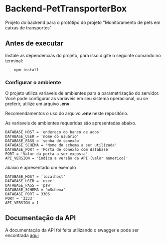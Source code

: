 # Backend-PetTransporterBox

Projeto do backend para o protótipo do projeto "Monitoramento de pets em caixas de transportes"

## Antes de executar

Instale as dependencias do projeto, para isso digite o seguinte comando no terminal:

```
    npm install
```

### Configurar o ambiente

O projeto utiliza variaveis de ambientes para a parametrização do servidor. Você pode configurar as variaveis em seu sistema operacional, ou se preferir, utilize um arquivo **.env**.

Recomendamentos o uso do arquivo **.env** neste repositório.

As variaveis de ambientes requeridas são apresentadas abaixo.

```
DATABASE_HOST = 'endereço do banco de ados'
DATABASE_USER = 'nome do usuário'
DATABASE_PASS = 'senha de conexão'
DATABASE_SCHEMA = 'Nome do schema a ser utilizada'
DATABASE_PORT = 'Porta de conexão com database'
PORT = 'Valor da porta a ser exposta'
API_VERSION = 'indica a versão da API (valor numerico)'
```

abaixo é apresentado um exemplo

```
DATABASE_HOST = 'localhost'
DATABASE_USER = 'user'
DATABASE_PASS = 'psw'
DATABASE_SCHEMA = 'mSchema'
DATABASE_PORT = 3306
PORT = '3333'
API_VERSION = 1
```

## Documentação da API

A documentação da API foi feita utilizando o swagger e pode ser encontrada [aqui](./docs/api_swagger.yaml)